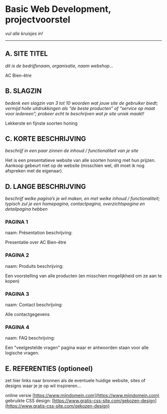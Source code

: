 # Basic Web Development, projectvoorstel

_vul alle kruisjes in!_

---

## A. SITE TITEL
_dit is de bedrijfsnaam, organisatie, naam webshop..._

AC Bien-être

## B. SLAGZIN
_bedenk een slagzin van 3 tot 10 woorden wat jouw site de gebruiker biedt; vermijd holle uitdrukkingen als “de beste producten” of “service op maat voor iedereen”; probeer echt te beschrijven wat je site uniek maakt!_

Lekkerste en fijnste soorten honing

## C. KORTE BESCHRIJVING 
_beschrijf in een paar zinnen de inhoud / functionaliteit van je site_

Het is een presentatieve website van alle soorten honing met hun prijzen. Aankoop gebeurt niet op de website (misschien wel, dit moet ik nog afspreken met de eigenaar).

## D. LANGE BESCHRIJVING 
_beschrijf welke pagina’s je wil maken, en met welke inhoud / functionaliteit; typisch zul je een homepagina, contactpagina, overzichtspagina en detailpagina hebben_

### PAGINA 1 
naam: Présentation
beschrijving:

Presentatie over AC Bien-être 

### PAGINA 2
naam: Produits
beschrijving:

Een voorstelling van alle producten (en misschien mogelijkheid om ze aan te kopen)

### PAGINA 3
naam: Contact 
beschrijving:

Alle contactgegevens

### PAGINA 4
naam: FAQ
beschrijving:

Een "veelgestelde vragen" pagina waar er antwoorden staan voor alle logische vragen.

## E. REFERENTIES (optioneel) 
zet hier links naar bronnen als de eventuele huidige website, sites of designs waar je je op wil inspireren... 

online versie [https://www.mijndomein.com](https://www.mijndomein.com)  
gebruikte CSS design: [https://www.gratis-css-site.com/gekozen-design](https://www.gratis-css-site.com/gekozen-design) 
